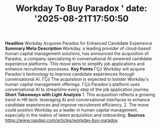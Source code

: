 ﻿---
title: "Workday To Buy Paradox '
date: '2025-08-21T17:50:50"
category: "Markets"
summary: ""
slug: "workday to buy paradox "
source_urls:
  - "https://www.nasdaq.com/articles/workday-buy-paradox"
seo:
  title: "Workday To Buy Paradox  | Hash n Hedge'
  description: '"
  keywords: ["news", "markets", "brief"]
---
**Headline** Workday Acquires Paradox for Enhanced Candidate Experience  **Summary Meta Description** Workday, a leading provider of cloud-based human capital management solutions, has announced the acquisition of Paradox, a company specializing in conversational AI-powered candidate experience platforms. This move aims to simplify job applications and enhance recruitment processes.  **Key Points**  ΓÇó Workday will acquire Paradox's technology to improve candidate experiences through conversational AI. ΓÇó The acquisition is expected to bolster Workday's human capital management offerings. ΓÇó Paradox's platform uses conversational AI to streamline every step of the job application journey.  **Short Takeaways with Light Analysis**  1. This acquisition reflects a growing trend in HR tech: leveraging AI and conversational interfaces to enhance candidate experiences and improve recruitment efficiency. 2. The move could position Workday as a leader in human capital management, especially in the realms of talent acquisition and onboarding.  **Sources** https://www.nasdaq.com/articles/workday-buy-paradox 
